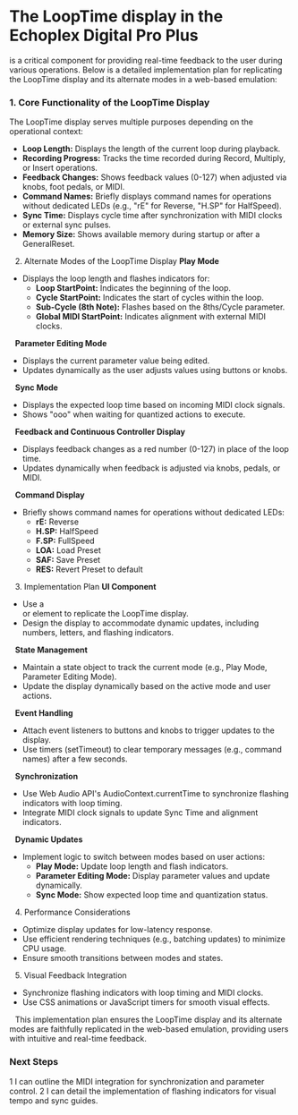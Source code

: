 # The LoopTime display in the Echoplex Digital Pro Plus 
is a critical component for providing real-time feedback to the user during various operations. Below is a detailed implementation plan for replicating the LoopTime display and its alternate modes in a web-based emulation:
### 1. Core Functionality of the LoopTime Display
The LoopTime display serves multiple purposes depending on the operational context:
* **Loop Length:** Displays the length of the current loop during playback.
* **Recording Progress:** Tracks the time recorded during Record, Multiply, or Insert operations.
* **Feedback Changes:** Shows feedback values (0-127) when adjusted via knobs, foot pedals, or MIDI.
* **Command Names:** Briefly displays command names for operations without dedicated LEDs (e.g., "rE" for Reverse, "H.SP" for HalfSpeed).
* **Sync Time:** Displays cycle time after synchronization with MIDI clocks or external sync pulses.
* **Memory Size:** Shows available memory during startup or after a GeneralReset.

⠀2. Alternate Modes of the LoopTime Display
**Play Mode**
* Displays the loop length and flashes indicators for:
  * **Loop StartPoint:** Indicates the beginning of the loop.
  * **Cycle StartPoint:** Indicates the start of cycles within the loop.
  * **Sub-Cycle (8th Note):** Flashes based on the 8ths/Cycle parameter.
  * **Global MIDI StartPoint:** Indicates alignment with external MIDI clocks.

⠀**Parameter Editing Mode**
* Displays the current parameter value being edited.
* Updates dynamically as the user adjusts values using buttons or knobs.

⠀**Sync Mode**
* Displays the expected loop time based on incoming MIDI clock signals.
* Shows "ooo" when waiting for quantized actions to execute.

⠀**Feedback and Continuous Controller Display**
* Displays feedback changes as a red number (0-127) in place of the loop time.
* Updates dynamically when feedback is adjusted via knobs, pedals, or MIDI.

⠀**Command Display**
* Briefly shows command names for operations without dedicated LEDs:
  * **rE:** Reverse
  * **H.SP:** HalfSpeed
  * **F.SP:** FullSpeed
  * **LOA:** Load Preset
  * **SAF:** Save Preset
  * **RES:** Revert Preset to default

⠀3. Implementation Plan
**UI Component**
* Use a <div> or <canvas> element to replicate the LoopTime display.
* Design the display to accommodate dynamic updates, including numbers, letters, and flashing indicators.

⠀**State Management**
* Maintain a state object to track the current mode (e.g., Play Mode, Parameter Editing Mode).
* Update the display dynamically based on the active mode and user actions.

⠀**Event Handling**
* Attach event listeners to buttons and knobs to trigger updates to the display.
* Use timers (setTimeout) to clear temporary messages (e.g., command names) after a few seconds.

⠀**Synchronization**
* Use Web Audio API's AudioContext.currentTime to synchronize flashing indicators with loop timing.
* Integrate MIDI clock signals to update Sync Time and alignment indicators.

⠀**Dynamic Updates**
* Implement logic to switch between modes based on user actions:
  * **Play Mode:** Update loop length and flash indicators.
  * **Parameter Editing Mode:** Display parameter values and update dynamically.
  * **Sync Mode:** Show expected loop time and quantization status.

⠀4. Performance Considerations
* Optimize display updates for low-latency response.
* Use efficient rendering techniques (e.g., batching updates) to minimize CPU usage.
* Ensure smooth transitions between modes and states.

⠀5. Visual Feedback Integration
* Synchronize flashing indicators with loop timing and MIDI clocks.
* Use CSS animations or JavaScript timers for smooth visual effects.

⠀This implementation plan ensures the LoopTime display and its alternate modes are faithfully replicated in the web-based emulation, providing users with intuitive and real-time feedback.
### Next Steps
1 I can outline the MIDI integration for synchronization and parameter control.
2 I can detail the implementation of flashing indicators for visual tempo and sync guides.
